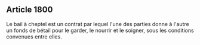 Article 1800
----
Le bail à cheptel est un contrat par lequel l'une des parties donne à l'autre un
fonds de bétail pour le garder, le nourrir et le soigner, sous les conditions
convenues entre elles.
